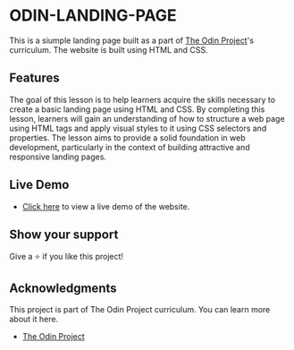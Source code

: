 # ODIN-LANDING-PAGE

This is a siumple landing page built as a part of [The Odin Project](https://www.theodinproject.com/)'s curriculum. The website is built using HTML and CSS.

## Features

The goal of this lesson is to help learners acquire the skills necessary to create a basic landing page using HTML and CSS. By completing this lesson, learners will gain an understanding of how to structure a web page using HTML tags and apply visual styles to it using CSS selectors and properties. The lesson aims to provide a solid foundation in web development, particularly in the context of building attractive and responsive landing pages.

## Live Demo

- [Click here](https://schismond.github.io/ODIN-LANDING-PAGE/) to view a live demo of the website.

## Show your support

Give a ⭐️ if you like this project!

## Acknowledgments
This project is part of The Odin Project curriculum. You can learn more about it here.
- [The Odin Project](https://www.theodinproject.com/)
